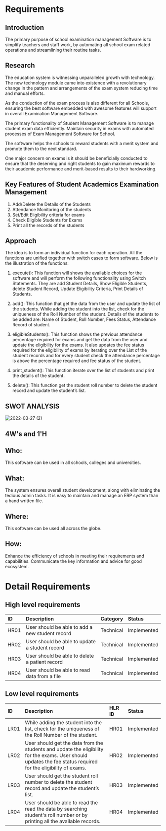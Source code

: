 # Requirements 
 ## Introduction
 The primary purpose of school examination management Software is to simplify teachers and staff work, by automating all school exam related operations and streamlining their routine tasks.

## Research 
The education system is witnessing unparalleled growth with technology. The new technology module came into existence with a revolutionary change in the pattern and arrangements of the exam system reducing time and manual efforts.

As the conduction of the exam process is also different for all Schools, ensuring the best software embedded with awesome features will support in overall Examination Management Software.

The primary functionality of Student Management Software is to manage student exam data efficiently. Maintain security in exams with automated processes of Exam Management Software for School.

The software helps the schools to reward students with a merit system and promote them to the next standard.

One major concern on exams is it should be beneficially conducted to ensure that the deserving and right students to gain maximum rewards to their academic performance and merit-based results to their hardworking.

## Key Features of Student Academics Examination Management
1. Add/Delete the Details of the Students
2. Attendance Monitoring of the students
3. Set/Edit Eligibility criteria for exams
4. Check Eligible Students for Exams
5. Print all the records of the students

## Approach 
The idea is to form an individual function for each operation. All the functions are unified together with switch cases to form software. Below is the illustration of the functions:
1. execute(): This function will shows the available choices for the software and will perform the following functionality using Switch Statements.
They are add Student Details, Show Eligible Students, delete Student Record, Update Eligibility Criteria, Print Details of Students.

2. add(): This function that get the data from the user and update the list of the students. While adding the student into the list, check for the uniqueness of the Roll Number of the student. Details of the students to be added are: Name of Student, Roll Number, Fees Status, Attendance Record of student.

3. eligibleStudents(): This function shows the previous attendance percentage required for exams and get the data from the user and update the eligibility for the exams. It also updates the fee status required for the eligibility of exams by iterating over the List of the student records and for every student check the attendance percentage is above the percentage required and fee status of the student.

4. print_student(): This function iterate over the list of students and print the details of the student.

5. delete(): This function get the student roll number to delete the student record and update the student’s list.

## SWOT ANALYSIS

![2022-03-27 (2)](https://user-images.githubusercontent.com/65846052/114367236-e1786f00-9b99-11eb-8a94-cdcde636d16a.png)

## 4W's and 1'H
## Who: 
This software can be used in all schools, colleges and universities.
## What:
The system ensures overall student development, along with eliminating the tedious admin tasks. It is easy to maintain and manage an ERP system than a hand written file.
## Where:
This software can be used all across the globe.
## How:
Enhance the efficiency of schools in meeting their requirements and capabilities. Communicate the key information and advice for good ecosystem.

# Detail Requirements
## High level requirements

|ID	  |Description 	                                  |Category  |Status    |
|:----|:----------------------------------------------|:---------|:----------|
|HR01	|User should be able to add a new student record| Technical|Implemented|
|HR02	|User should be able to update a student record	| Technical|Implemented|
|HR03	|User should be able to delete a patient record	| Technical|Implemented|
|HR04	|User should be able to read data from a file	  |Technical|Implemented|

## Low level requirements
|ID   |Description                                                                                            |HLR ID    |Status      |
|:----|:------------------------------------------------------------------------------------------------------|:---------|:-----------|
|LR01 |While adding the student into the list, check for the uniqueness of the Roll Number of the student.    |HR01      |Implemented|
|LR02 |User should get the data from the students and update the eligibility for the exams. User should  updates the fee status required for the eligibility of exams.       |HR02      |Implemented|                                        
|LR03 |User should get the student roll number to delete the student record and update the student’s list.    |HR03      |Implemented|
|LR04 |User should be able to read the read the data by searching student's roll number or by printing all the available records.|HR04  |Implemented|
       
